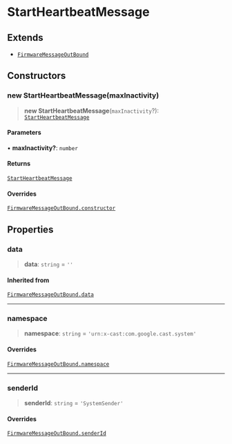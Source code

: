 # StartHeartbeatMessage

## Extends

- [`FirmwareMessageOutBound`](reference/classes/FirmwareMessageOutBound.md)

## Constructors

### new StartHeartbeatMessage(maxInactivity)

> **new StartHeartbeatMessage**(`maxInactivity`?): [`StartHeartbeatMessage`](reference/classes/StartHeartbeatMessage.md)

#### Parameters

• **maxInactivity?**: `number`

#### Returns

[`StartHeartbeatMessage`](reference/classes/StartHeartbeatMessage.md)

#### Overrides

[`FirmwareMessageOutBound.constructor`](reference/classes/FirmwareMessageOutBound.md#constructors)

## Properties

### data

> **data**: `string` = `''`

#### Inherited from

[`FirmwareMessageOutBound.data`](reference/classes/FirmwareMessageOutBound.md#data)

***

### namespace

> **namespace**: `string` = `'urn:x-cast:com.google.cast.system'`

#### Overrides

[`FirmwareMessageOutBound.namespace`](reference/classes/FirmwareMessageOutBound.md#namespace)

***

### senderId

> **senderId**: `string` = `'SystemSender'`

#### Overrides

[`FirmwareMessageOutBound.senderId`](reference/classes/FirmwareMessageOutBound.md#senderid)
